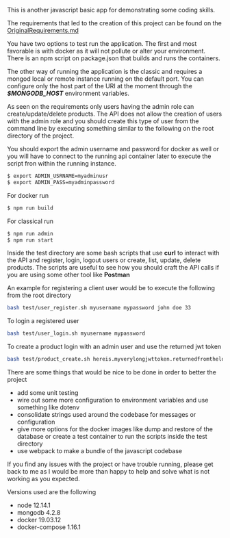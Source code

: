This is another javascript basic app for demonstrating some coding skills.

The requirements that led to the creation of this project can be found on the [OriginalRequirements.md](OriginalRequirements.md)

You have two options to test run the application. The first and most favorable is with docker as it will not pollute or alter your environment. There is an npm script on package.json that builds and runs the containers.


The other way of running the application is the classic and requires a mongod local or remote instance running on the default port. You can configure only the host part of the URI at the moment through the ***$MONGODB_HOST*** environment variables.

As seen on the requirements only users having the admin role can create/update/delete products. The API does not allow the creation of users with the admin role and you should create this type of user from the command line by executing something similar to the following on the root directory of the project.

You should export the admin username and password for docker as well or you will have to connect to the running api container later to execute the script fron within the running instance.

```bash
$ export ADMIN_USRNAME=myadminusr
$ export ADMIN_PASS=myadminpassword
```
For docker run
```bash
$ npm run build
```

For classical run
```bash
$ npm run admin
$ npm run start
```

Inside the test directory are some bash scripts that use **curl** to interact with the API and register, login, logout users or create, list, update, delete products. The scripts are useful to see how you should craft the API calls if you are using some other tool like **Postman**

An example for registering a client user would be to execute the following from the root directory

```bash
bash test/user_register.sh myusername mypassword john doe 33
```

To login a registered user

```bash
bash test/user_login.sh myusername mypassword
```

To create a product login with an admin user and use the returned jwt token

```bash
bash test/product_create.sh hereis.myverylongjwttoken.returnedfromthelogincall ball 12 red\ bounce\ and\ glow\ ball
```

There are some things that would be nice to be done in order to better the project
- add some unit testing
- wire out some more configuration to environment variables and use something like dotenv
- consolidate strings used around the codebase for messages or configuration
- give more options for the docker images like dump and restore of the database or create a test container to run the scripts inside the test directory
- use webpack to make a bundle of the javascript codebase

If you find any issues with the project or have trouble running, please get back to me as I would be more than happy to help and solve what is not working as you expected.

Versions used are the following
- node 12.14.1
- mongodb 4.2.8
- docker 19.03.12
- docker-compose 1.16.1
